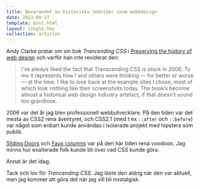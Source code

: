 ```yaml
---
title: Bevarandet av historiska tekniker inom webbdesign
date: 2013-09-27
template: post.html
layout: single.hbs
collection: articles
---
```

Andy Clarke pratar om sin bok *Trancending CSS* i [Preserving the history of web design](http://stuffandnonsense.co.uk/blog/about/preserving-the-history-of-web-design) och varför han inte reviderat den:

> I’ve always liked the fact that Transcending CSS is stuck in 2006. To me it represents how I and others were thinking — for better or worse — at the time. I like to look back at the example sites I chose, most of which look nothing like their screenshots today. The book’s become almost a historical web design industry artefact, if that doesn’t sound too grandiose.

2006 var det år jag blev professionell webbutvecklare. På den tiden var det mesta av CSS2 rena äventyret, och CSS2.1 (med t ex `::after` och `::before`) var något som enbart kunde användas i isolerade projekt med hipsters som publik.

[Sliding Doors](http://alistapart.com/article/slidingdoors) och [Faux columns](http://alistapart.com/article/fauxcolumns) var på den här tiden rena voodoon. Jag minns hur exalterade folk kunde bli över vad CSS kunde göra.

Annat är det idag.

Tack och lov för *Trancending CSS*. Jag läste den aldrig när den var aktuell, men jag kommer att göra det när jag vill bli nostalgisk.